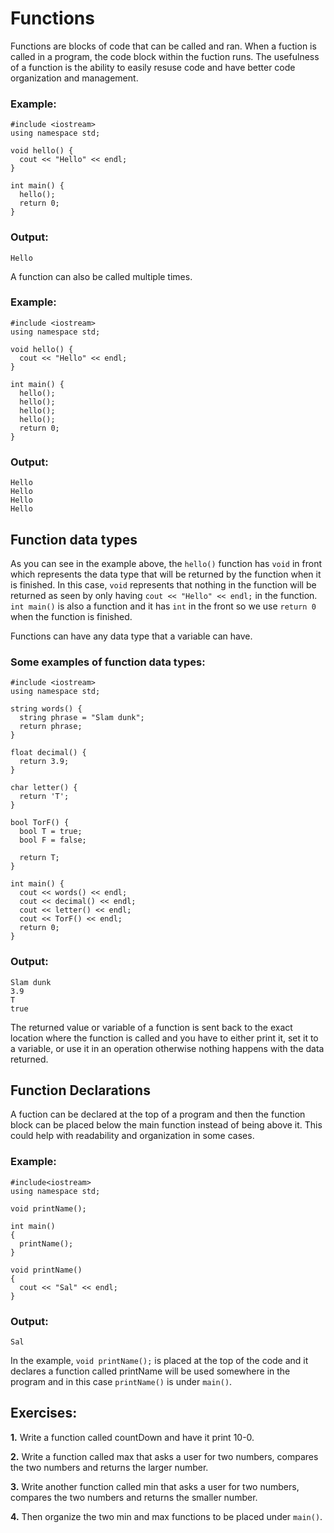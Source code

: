 # Functions

Functions are blocks of code that can be called and ran. When a fuction is called in a program, the code block within the fuction runs. The usefulness of a function is the ability to easily resuse code and have better code organization and management.

### Example:
```
#include <iostream>
using namespace std;

void hello() {
  cout << "Hello" << endl;
}

int main() {
  hello();
  return 0;
}
```

### Output:
```
Hello
```

A function can also be called multiple times.

### Example:
```
#include <iostream>
using namespace std;

void hello() {
  cout << "Hello" << endl;
}

int main() {
  hello();
  hello();
  hello();
  hello();
  return 0;
}
```

### Output:
```
Hello
Hello
Hello
Hello
```

## Function data types
As you can see in the example above, the ```hello()``` function has ```void``` in front which represents the data type that will be returned by the function when it is finished. In this case, ```void``` represents that nothing in the function will be returned as seen by only having ```cout << "Hello" << endl;``` in the function. ```int main()``` is also a function and it has ```int``` in the front so we use ```return 0``` when the function is finished. 

Functions can have any data type that a variable can have.

### Some examples of function data types:
```
#include <iostream>
using namespace std;

string words() {
  string phrase = "Slam dunk";
  return phrase;
}

float decimal() {
  return 3.9;
}

char letter() {
  return 'T';
}

bool TorF() {
  bool T = true;
  bool F = false;
  
  return T;
}

int main() {
  cout << words() << endl;
  cout << decimal() << endl;
  cout << letter() << endl;
  cout << TorF() << endl;
  return 0;
}
```

### Output:
```
Slam dunk
3.9
T
true
```

The returned value or variable of a function is sent back to the exact location where the function is called and you have to either print it, set it to a variable, or use it in an operation otherwise nothing happens with the data returned.

## Function Declarations
A fuction can be declared at the top of a program and then the function block can be placed below the main function instead of being above it. This could help with readability and organization in some cases.

### Example:
```
#include<iostream>
using namespace std;

void printName();

int main()
{
  printName();
}

void printName()
{
  cout << "Sal" << endl;
}
```

### Output:
```
Sal
```

In the example, ```void printName();``` is placed at the top of the code and it declares a function called printName will be used somewhere in the program and in this case ```printName()``` is under ```main()```.

## Exercises:
__1.__ Write a function called countDown and have it print 10-0.

__2.__ Write a function called max that asks a user for two numbers, compares the two numbers and returns the larger number.

__3.__ Write another function called min that asks a user for two numbers, compares the two numbers and returns the smaller number. 

__4.__ Then organize the two min and max functions to be placed under ```main()```.
